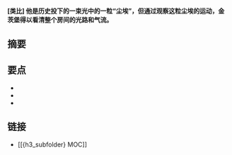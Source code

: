 #### [类比] 他是历史投下的一束光中的一粒“尘埃”，但通过观察这粒尘埃的运动，金茨堡得以看清整个房间的光路和气流。


## 摘要


## 要点

- 
- 
- 

## 链接

- [[{h3_subfolder} MOC]]
